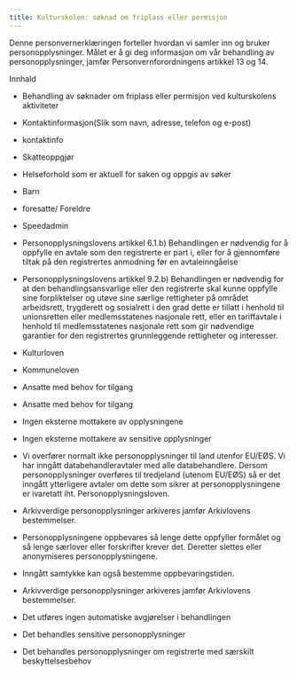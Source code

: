 ```yaml
---
title: Kulturskolen: søknad om friplass eller permisjon
---
```



  

Denne personvernerklæringen forteller hvordan vi samler inn og bruker personopplysninger. Målet er å gi deg informasjon om vår behandling av personopplysninger, jamfør Personvernforordningens artikkel 13 og 14.

  

Innhald

*   Behandling av søknader om friplass eller permisjon ved kulturskolens aktiviteter  
    
*   Kontaktinformasjon(Slik som navn, adresse, telefon og e-post)  
    
*   kontaktinfo  
    
*   Skatteoppgjør  
    
*   Helseforhold som er aktuell for saken og oppgis av søker  
    
*   Barn  
    
*   foresatte/ Foreldre  
    
*   Speedadmin  
    
*   Personopplysningslovens artikkel 6.1.b) Behandlingen er nødvendig for å oppfylle en avtale som den registrerte er part i, eller for å gjennomføre tiltak på den registrertes anmodning før en avtaleinngåelse  
    
*   Personopplysningslovens artikkel 9.2.b) Behandlingen er nødvendig for at den behandlingsansvarlige eller den registrerte skal kunne oppfylle sine forpliktelser og utøve sine særlige rettigheter på området arbeidsrett, trygderett og sosialrett i den grad dette er tillatt i henhold til unionsretten eller medlemsstatenes nasjonale rett, eller en tariffavtale i henhold til medlemsstatenes nasjonale rett som gir nødvendige garantier for den registrertes grunnleggende rettigheter og interesser.  
    
*   Kulturloven  
    
*   Kommuneloven  
    
*   Ansatte med behov for tilgang  
    
*   Ansatte med behov for tilgang  
    
*   Ingen eksterne mottakere av opplysningene  
    
*   Ingen eksterne mottakere av sensitive opplysninger  
    
*   Vi overfører normalt ikke personopplysninger til land utenfor EU/EØS. Vi har inngått databehandleravtaler med alle databehandlere. Dersom personopplysninger overføres til tredjeland (utenom EU/EØS) så er det inngått ytterligere avtaler om dette som sikrer at personopplysningene er ivaretatt iht. Personopplysningsloven.  
    
*   Arkivverdige personopplysninger arkiveres jamfør Arkivlovens bestemmelser.  
    
*   Personopplysningene oppbevares så lenge dette oppfyller formålet og så lenge særlover eller forskrifter krever det. Deretter slettes eller anonymiseres personopplysningene.  
    
*   Inngått samtykke kan også bestemme oppbevaringstiden.  
    
*   Arkivverdige personopplysninger arkiveres jamfør Arkivlovens bestemmelser.  
    
*   Det utføres ingen automatiske avgjørelser i behandlingen  
    
*   Det behandles sensitive personopplysninger  
    
*   Det behandles personopplysninger om registrerte med særskilt beskyttelsesbehov